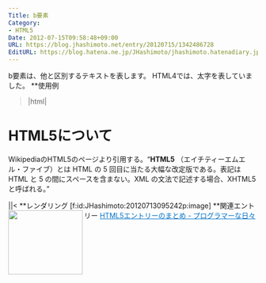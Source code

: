 ```yaml
---
Title: b要素
Category:
- HTML5
Date: 2012-07-15T09:58:48+09:00
URL: https://blog.jhashimoto.net/entry/20120715/1342486728
EditURL: https://blog.hatena.ne.jp/JHashimoto/jhashimoto.hatenadiary.jp/atom/entry/12921228815717256034
---
```


b要素は、他と区別するテキストを表します。
HTML4では、太字を表していました。
**使用例
>|html|
<!DOCTYPE html>
<html lang="ja">
<head>
<title>Hello! HTML5></title>
<meta charset="UTF-8">
</head>
<body>
    <h1>HTML5について</h1>
    <p>
        WikipediaのHTML5のページより引用する。<q><b>HTML5</b> （エイチティーエムエル・ファイブ）とは HTML の 5 回目に当たる大幅な改定版である。表記は HTML と 5 の間にスペースを含まない。XML の文法で記述する場合、XHTML5 と呼ばれる。</q>
    </p>
</body>
||<
**レンダリング
[f:id:JHashimoto:20120713095242p:image]
**関連エントリー
<a href="http://d.hatena.ne.jp/JHashimoto/20120518/1337642816" target="_blank" rel="nofollow"><img class="alignleft" align="left" border="0" src="http://capture.heartrails.com/150x130/shadow?http://d.hatena.ne.jp/JHashimoto/20120518/1337642816" alt="" width="150" height="130" /></a><a style="color:#0070C5;" href="http://d.hatena.ne.jp/JHashimoto/20120518/1337642816" target="_blank" rel="nofollow">HTML5エントリーのまとめ - プログラマーな日々</a><a href="http://b.hatena.ne.jp/entry/http://d.hatena.ne.jp/JHashimoto/20120518/1337642816" target="_blank"><img border="0" src="http://b.hatena.ne.jp/entry/image/http://d.hatena.ne.jp/JHashimoto/20120518/1337642816" alt="" /></a><br style="clear:both;" />
